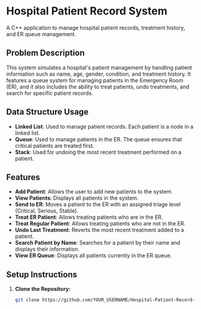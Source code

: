 # Hospital Patient Record System

A C++ application to manage hospital patient records, treatment history, and ER queue management.

## Problem Description

This system simulates a hospital's patient management by handling patient information such as name, age, gender, condition, and treatment history. It features a queue system for managing patients in the Emergency Room (ER), and it also includes the ability to treat patients, undo treatments, and search for specific patient records.

## Data Structure Usage

- **Linked List**: Used to manage patient records. Each patient is a node in a linked list.
- **Queue**: Used to manage patients in the ER. The queue ensures that critical patients are treated first.
- **Stack**: Used for undoing the most recent treatment performed on a patient.

## Features

- **Add Patient**: Allows the user to add new patients to the system.
- **View Patients**: Displays all patients in the system.
- **Send to ER**: Moves a patient to the ER with an assigned triage level (Critical, Serious, Stable).
- **Treat ER Patient**: Allows treating patients who are in the ER.
- **Treat Regular Patient**: Allows treating patients who are not in the ER.
- **Undo Last Treatment**: Reverts the most recent treatment added to a patient.
- **Search Patient by Name**: Searches for a patient by their name and displays their information.
- **View ER Queue**: Displays all patients currently in the ER queue.

## Setup Instructions

1. **Clone the Repository:**

   ```bash
   git clone https://github.com/YOUR_USERNAME/Hospital-Patient-Record-System.git

